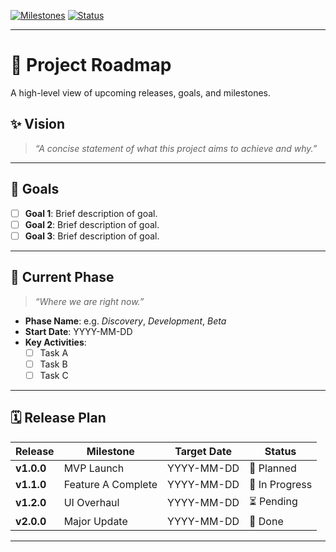 [![Milestones](https://img.shields.io/badge/Milestones-1-informational)](#release-plan)
[![Status](https://img.shields.io/badge/Status-In%20Progress-yellow)](#current-phase)

---

# 📅 Project Roadmap

A high-level view of upcoming releases, goals, and milestones.

## ✨ Vision

> _“A concise statement of what this project aims to achieve and why.”_

---

## 🎯 Goals

- [ ] **Goal 1**: Brief description of goal.
- [ ] **Goal 2**: Brief description of goal.
- [ ] **Goal 3**: Brief description of goal.

---

## 🚦 Current Phase

> _“Where we are right now.”_

- **Phase Name**: e.g. _Discovery_, _Development_, _Beta_
- **Start Date**: YYYY-MM-DD
- **Key Activities**:
  - [ ] Task A
  - [ ] Task B
  - [ ] Task C

---

## 🗓️ Release Plan

| Release    | Milestone          | Target Date  | Status         |
|------------|--------------------|--------------|----------------|
| **v1.0.0** | MVP Launch         | YYYY-MM-DD   | 🚀 Planned     |
| **v1.1.0** | Feature A Complete | YYYY-MM-DD   | 🔧 In Progress |
| **v1.2.0** | UI Overhaul        | YYYY-MM-DD   | ⏳ Pending     |
| **v2.0.0** | Major Update       | YYYY-MM-DD   | 🏁 Done        |

---
